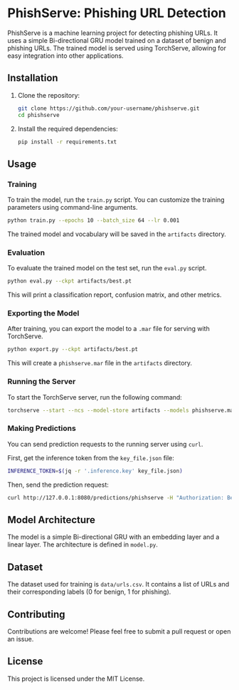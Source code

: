 # PhishServe: Phishing URL Detection

PhishServe is a machine learning project for detecting phishing URLs. It uses a simple Bi-directional GRU model trained on a dataset of benign and phishing URLs. The trained model is served using TorchServe, allowing for easy integration into other applications.

## Installation

1.  Clone the repository:
    ```bash
    git clone https://github.com/your-username/phishserve.git
    cd phishserve
    ```

2.  Install the required dependencies:
    ```bash
    pip install -r requirements.txt
    ```

## Usage

### Training

To train the model, run the `train.py` script. You can customize the training parameters using command-line arguments.

```bash
python train.py --epochs 10 --batch_size 64 --lr 0.001
```

The trained model and vocabulary will be saved in the `artifacts` directory.

### Evaluation

To evaluate the trained model on the test set, run the `eval.py` script.

```bash
python eval.py --ckpt artifacts/best.pt
```

This will print a classification report, confusion matrix, and other metrics.

### Exporting the Model

After training, you can export the model to a `.mar` file for serving with TorchServe.

```bash
python export.py --ckpt artifacts/best.pt
```

This will create a `phishserve.mar` file in the `artifacts` directory.

### Running the Server

To start the TorchServe server, run the following command:

```bash
torchserve --start --ncs --model-store artifacts --models phishserve.mar
```

### Making Predictions

You can send prediction requests to the running server using `curl`.

First, get the inference token from the `key_file.json` file:
```bash
INFERENCE_TOKEN=$(jq -r '.inference.key' key_file.json)
```

Then, send the prediction request:
```bash
curl http://127.0.0.1:8080/predictions/phishserve -H "Authorization: Bearer $INFERENCE_TOKEN" -T data/urls.csv
```

## Model Architecture

The model is a simple Bi-directional GRU with an embedding layer and a linear layer. The architecture is defined in `model.py`.

## Dataset

The dataset used for training is `data/urls.csv`. It contains a list of URLs and their corresponding labels (0 for benign, 1 for phishing).

## Contributing

Contributions are welcome! Please feel free to submit a pull request or open an issue.

## License

This project is licensed under the MIT License.
